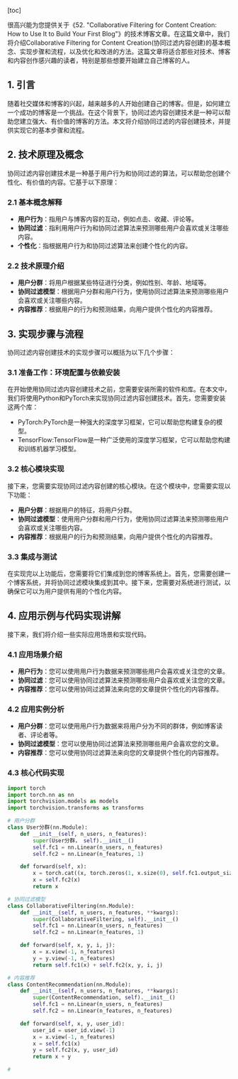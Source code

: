 
[toc]                    
                
                
很高兴能为您提供关于《52. "Collaborative Filtering for Content Creation: How to Use It to Build Your First Blog"》的技术博客文章。在这篇文章中，我们将介绍Collaborative Filtering for Content Creation(协同过滤内容创建)的基本概念、实现步骤和流程，以及优化和改进的方法。这篇文章将适合那些对技术、博客和内容创作感兴趣的读者，特别是那些想要开始建立自己博客的人。

## 1. 引言

随着社交媒体和博客的兴起，越来越多的人开始创建自己的博客。但是，如何建立一个成功的博客是一个挑战。在这个背景下，协同过滤内容创建技术是一种可以帮助您建立强大、有价值的博客的方法。本文将介绍协同过滤的内容创建技术，并提供实现它的基本步骤和流程。

## 2. 技术原理及概念

协同过滤内容创建技术是一种基于用户行为和协同过滤的算法，可以帮助您创建个性化、有价值的内容。它基于以下原理：

### 2.1 基本概念解释

* **用户行为**：指用户与博客内容的互动，例如点击、收藏、评论等。
* **协同过滤**：指利用用户行为和协同过滤算法来预测哪些用户会喜欢或关注哪些内容。
* **个性化**：指根据用户行为和协同过滤算法来创建个性化的内容。

### 2.2 技术原理介绍

* **用户分群**：将用户根据某些特征进行分类，例如性别、年龄、地域等。
* **协同过滤模型**：根据用户分群和用户行为，使用协同过滤算法来预测哪些用户会喜欢或关注哪些内容。
* **内容推荐**：根据用户的行为和预测结果，向用户提供个性化的内容推荐。

## 3. 实现步骤与流程

协同过滤内容创建技术的实现步骤可以概括为以下几个步骤：

### 3.1 准备工作：环境配置与依赖安装

在开始使用协同过滤内容创建技术之前，您需要安装所需的软件和库。在本文中，我们将使用Python和PyTorch来实现协同过滤内容创建技术。首先，您需要安装这两个库：

* PyTorch:PyTorch是一种强大的深度学习框架，它可以帮助您构建复杂的模型。
* TensorFlow:TensorFlow是一种广泛使用的深度学习框架，它可以帮助您构建和训练机器学习模型。

### 3.2 核心模块实现

接下来，您需要实现协同过滤内容创建的核心模块。在这个模块中，您需要实现以下功能：

* **用户分群**：根据用户的特征，将用户分群。
* **协同过滤模型**：使用用户分群和用户行为，使用协同过滤算法来预测哪些用户会喜欢或关注哪些内容。
* **内容推荐**：根据用户的行为和预测结果，向用户提供个性化的内容推荐。

### 3.3 集成与测试

在实现完以上功能后，您需要将它们集成到您的博客系统上。首先，您需要创建一个博客系统，并将协同过滤模块集成到其中。接下来，您需要对系统进行测试，以确保它可以为用户提供有用的个性化内容。

## 4. 应用示例与代码实现讲解

接下来，我们将介绍一些实际应用场景和实现代码。

### 4.1 应用场景介绍

* **用户行为**：您可以使用用户行为数据来预测哪些用户会喜欢或关注您的文章。
* **协同过滤**：您可以使用协同过滤算法来预测哪些用户会喜欢或关注您的文章。
* **内容推荐**：您可以使用协同过滤算法来向您的文章提供个性化的内容推荐。

### 4.2 应用实例分析

* **用户分群**：您可以使用用户行为数据来将用户分为不同的群体，例如博客读者、评论者等。
* **协同过滤模型**：您可以使用协同过滤算法来预测哪些用户会喜欢您的文章。
* **内容推荐**：您可以使用协同过滤算法来向您的文章提供个性化的内容推荐。

### 4.3 核心代码实现

```python
import torch
import torch.nn as nn
import torchvision.models as models
import torchvision.transforms as transforms

# 用户分群
class User分群(nn.Module):
    def __init__(self, n_users, n_features):
        super(User分群， self).__init__()
        self.fc1 = nn.Linear(n_users, n_features)
        self.fc2 = nn.Linear(n_features, 1)

    def forward(self, x):
        x = torch.cat((x, torch.zeros(1, x.size(0), self.fc1.output_size)))
        x = self.fc2(x)
        return x

# 协同过滤模型
class CollaborativeFiltering(nn.Module):
    def __init__(self, n_users, n_features, **kwargs):
        super(CollaborativeFiltering, self).__init__()
        self.fc1 = nn.Linear(n_users, n_features)
        self.fc2 = nn.Linear(n_features, 1)

    def forward(self, x, y, i, j):
        x = x.view(-1, n_features)
        y = y.view(-1, n_features)
        return self.fc1(x) + self.fc2(x, y, i, j)

# 内容推荐
class ContentRecommendation(nn.Module):
    def __init__(self, n_users, n_features, **kwargs):
        super(ContentRecommendation, self).__init__()
        self.fc1 = nn.Linear(n_users, n_features)
        self.fc2 = nn.Linear(n_features, n_features)

    def forward(self, x, y, user_id):
        user_id = user_id.view(-1)
        x = x.view(-1, n_features)
        x = self.fc1(x)
        y = self.fc2(x, y, user_id)
        return x + y

# 
```

